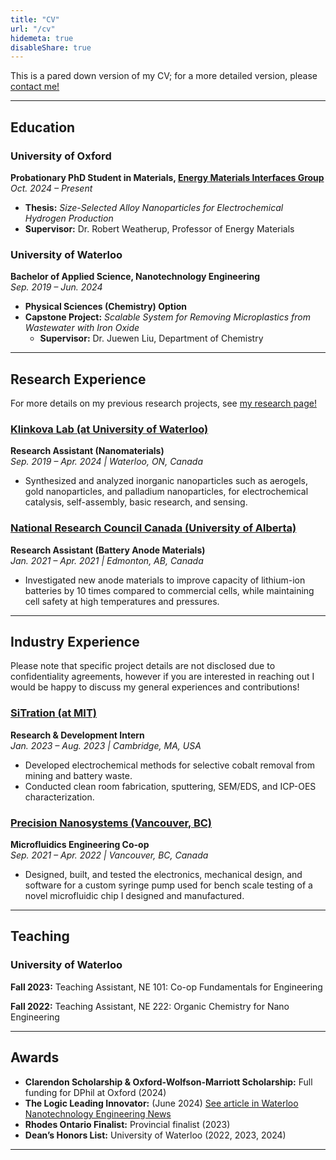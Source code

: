 ```yaml
---
title: "CV"
url: "/cv"
hidemeta: true
disableShare: true
---
```


This is a pared down version of my CV; for a more detailed version, please [contact me!](mailto:me@helenengelhardt.ca)

---
## Education

### University of Oxford  
**Probationary PhD Student in Materials, [Energy Materials Interfaces Group](https://emi.web.ox.ac.uk)**  
*Oct. 2024 – Present*  
- **Thesis:** *Size-Selected Alloy Nanoparticles for Electrochemical Hydrogen Production*  
- **Supervisor:** Dr. Robert Weatherup, Professor of Energy Materials  

### University of Waterloo  
**Bachelor of Applied Science, Nanotechnology Engineering**  
*Sep. 2019 – Jun. 2024*  
- **Physical Sciences (Chemistry) Option**  
- **Capstone Project:** *Scalable System for Removing Microplastics from Wastewater with Iron Oxide*  
  - **Supervisor:** Dr. Juewen Liu, Department of Chemistry

---

## Research Experience
For more details on my previous research projects, see [my research page!](/content/research.md)

### [Klinkova Lab (at University of Waterloo)](https://klinkovalab.com)
**Research Assistant (Nanomaterials)**  
*Sep. 2019 – Apr. 2024 | Waterloo, ON, Canada*  
- Synthesized and analyzed inorganic nanoparticles such as aerogels, gold nanoparticles, and palladium nanoparticles, for electrochemical catalysis, self-assembly, basic research, and sensing.

### [National Research Council Canada (University of Alberta)](https://sites.ualberta.ca/~fleischa/)
**Research Assistant (Battery Anode Materials)**  
*Jan. 2021 – Apr. 2021 | Edmonton, AB, Canada*  
- Investigated new anode materials to improve capacity of lithium-ion batteries by 10 times compared to commercial cells, while maintaining cell safety at high temperatures and pressures.

---
## Industry Experience

Please note that specific project details are not disclosed due to confidentiality agreements, however if you are interested in reaching out I would be happy to discuss my general experiences and contributions!

### [SiTration (at MIT)](https://sitration.com)
**Research & Development Intern**  
*Jan. 2023 – Aug. 2023 | Cambridge, MA, USA*  
- Developed electrochemical methods for selective cobalt removal from mining and battery waste.  
- Conducted clean room fabrication, sputtering, SEM/EDS, and ICP-OES characterization.

### [Precision Nanosystems (Vancouver, BC)](https://www.precisionnanosystems.com)
**Microfluidics Engineering Co-op**  
*Sep. 2021 – Apr. 2022 | Vancouver, BC, Canada*  
- Designed, built, and tested the electronics, mechanical design, and software for a custom syringe pump used for bench scale testing of a novel microfluidic chip I designed and manufactured.
  
---

## Teaching

### University of Waterloo  
**Fall 2023:** Teaching Assistant, NE 101: Co-op Fundamentals for Engineering

**Fall 2022:** Teaching Assistant, NE 222: Organic Chemistry for Nano Engineering 

---

## Awards

- **Clarendon Scholarship & Oxford-Wolfson-Marriott Scholarship:** Full funding for DPhil at Oxford (2024)  
- **The Logic Leading Innovator:** (June 2024) [See article in Waterloo Nanotechnology Engineering News](https://uwaterloo.ca/nanotechnology-engineering/news/class-2024-alumni-named-leading-innovator-logic)
- **Rhodes Ontario Finalist:** Provincial finalist (2023)  
- **Dean’s Honors List:** University of Waterloo (2022, 2023, 2024)  

---